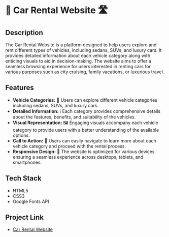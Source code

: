 # 🚗 Car Rental Website 🛣️

## Description
The Car Rental Website is a platform designed to help users explore and rent different types of vehicles, including sedans, SUVs, and luxury cars. It provides detailed information about each vehicle category along with enticing visuals to aid in decision-making. The website aims to offer a seamless browsing experience for users interested in renting cars for various purposes such as city cruising, family vacations, or luxurious travel.

## Features
- **Vehicle Categories:** 🚙 Users can explore different vehicle categories including sedans, SUVs, and luxury cars.
- **Detailed Information:** ℹ️ Each category provides comprehensive details about the features, benefits, and suitability of the vehicles.
- **Visual Representation:** 🖼️ Engaging visuals accompany each vehicle category to provide users with a better understanding of the available options.
- **Call to Action:** 📢 Users can easily navigate to learn more about each vehicle category and proceed with the rental process.
- **Responsive Design:** 📱 The website is optimized for various devices ensuring a seamless experience across desktops, tablets, and smartphones.

## Tech Stack
- HTML5
- CSS3
- Google Fonts API

## Project Link
- [Car Rental Website](https://3-column-preview-card-component-main-liard.vercel.app/)

